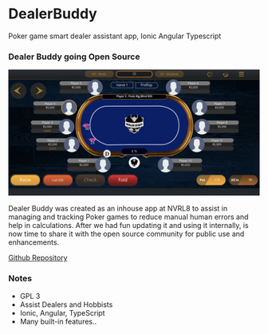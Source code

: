 # DealerBuddy
Poker game smart dealer assistant app, Ionic Angular Typescript 

### Dealer Buddy going Open Source
[![Dealer Buddy](https://raw.githubusercontent.com/roymasad/roymasad/main/DealerBuddy-Preview.jpg "Dealer Buddy")](https://github.com/NVRL8-SAL/DealerBuddy "Dealer Buddy")

Dealer Buddy was created as an inhouse app at NVRL8 to assist in managing and tracking Poker games to reduce manual human errors and help in calculations.
After we had fun updating it and using it internally, is now time to share it with the open source community for public use and enhancements. 

[Github Repository](https://github.com/NVRL8-SAL/DealerBuddy "Repository")

### Notes

- GPL 3 
- Assist Dealers and Hobbists
- Ionic, Angular, TypeScript
- Many built-in features..
